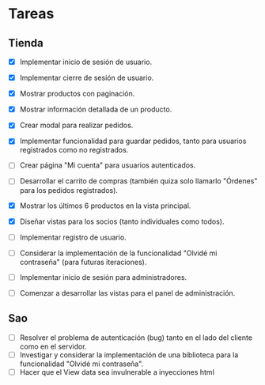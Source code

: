 # Tareas

## Tienda

- [X] Implementar inicio de sesión de usuario.  
- [X] Implementar cierre de sesión de usuario.  
- [X] Mostrar productos con paginación.  
- [X] Mostrar información detallada de un producto.  
- [X] Crear modal para realizar pedidos.  

- [X] Implementar funcionalidad para guardar pedidos, tanto para usuarios registrados como no registrados.  
- [ ] Crear página "Mi cuenta" para usuarios autenticados.  
- [ ] Desarrollar el carrito de compras (también quiza solo llamarlo "Órdenes" para los pedidos registrados).  
- [X] Mostrar los últimos 6 productos en la vista principal.  
- [X] Diseñar vistas para los socios (tanto individuales como todos).  
- [ ] Implementar registro de usuario.  
- [ ] Considerar la implementación de la funcionalidad "Olvidé mi contraseña" (para futuras iteraciones).  
- [ ] Implementar inicio de sesión para administradores.  
- [ ] Comenzar a desarrollar las vistas para el panel de administración.  

## Sao

- [ ] Resolver el problema de autenticación (bug) tanto en el lado del cliente como en el servidor.  
- [ ] Investigar y considerar la implementación de una biblioteca para la funcionalidad "Olvidé mi contraseña". 
- [ ] Hacer que el View data sea invulnerable a inyecciones html

